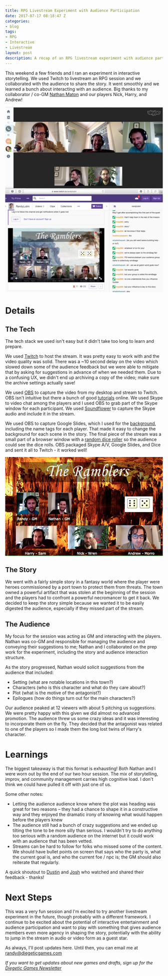 ```yaml
---
title: RPG Livestream Experiment with Audience Participation
date: 2017-07-17 08:18:47 Z
categories:
- blog
tags:
- RPG
- Interactive
- Livestream
layout: post
description: A recap of an RPG livestream experiment with audience participation
---
```

This weekend a few friends and I ran an experiment in interactive storytelling. We used Twitch to livestream an RPG session and we collaborated with the audience to share the story. It went smoothly and we learned a bunch about interacting with an audience. Big thanks to my collaborator / co-GM [Nathan Maton](https://nathanmaton.wordpress.com/) and our players Nick, Harry, and Andrew!

![screenshot of the skype and twitch windows we used for the rpg livestream](/img/blog/rpg-stream-twitch-skype.jpg)

# Details

## The Tech

The tech stack we used isn't easy but it didn't take too long to learn and prepare.

We used [Twitch](twitch.tv) to host the stream. It was pretty easy to work with and the video quality was solid. There was a ~10 second delay on the video which slowed down some of the audience feedback but we were able to mitigate that by asking for suggestions in advance of when we needed them. Due to a confusing UX, we didn't end up archiving a copy of the video; make sure the archive settings actually save!

We used [OBS](https://obsproject.com/) to capture the video from my desktop and stream to Twitch. OBS isn't intuitive but there a bunch of good [tutorials](http://fixingyourvideo.com/how-to-bring-skype-guest-onto-livestream-using-obs-studio-on-mac) online. We used Skype to video chat among the players and I used OBS to grab part of the Skype window for each participant. We used [Soundflower](https://github.com/mattingalls/Soundflower/releases/tag/2.0b2) to capture the Skype audio and include it in the stream.

We used OBS to capture Google Slides, which I used for the [background](https://docs.google.com/presentation/d/1IlXZ6qQNmKMetF7pgxjQpOyTFeAUZ1QBP7kSPF72Xyk/edit?usp=sharing), including the name tags for each player. That made it easy to change the background for each scene in the story. The final piece of the stream was a small part of a browser window with a [random dice roller](https://www.random.org/dice/) so the audience could see the dice rolls. OBS packaged Skype A/V, Google Slides, and Dice and sent it all to Twitch - it worked well!

![Screenshot from the livestream](/img/blog/the-ramblers-rpg-livestream-screenshot.jpg)

## The Story

We went with a fairly simple story in a fantasy world where the player were heroes commissioned by a port town to protect them from threats. The town owned a powerful artifact that was stolen at the beginning of the session and the players had to confront a powerful necromancer to get it back. We decided to keep the story simple because we wanted it to be easily digested the audience, especially if they missed part of the stream.

## The Audience

My focus for the session was acting as GM and interacting with the players. Nathan was co-GM and responsible for managing the audience and conveying their suggestions to me; Nathan and I collaborated on the prep work for the experiment, including the story and audience interaction structure.

As the story progressed, Nathan would solicit suggestions from the audience that included:

- Setting (what are notable locations in this town?)
- Characters (who is this character and what do they care about?)
- Plot (what is the motive of the antagonist?)
- Epilogues (how do things turn out for the main characters?)

Our audience peaked at 12 viewers with about 5 pitching us suggestions. We were pretty happy with this given we did almost no advanced promotion. The audience threw us some crazy ideas and it was interesting to incorporate them on the fly. They decided that the antagonist was related to one of the players so I made them the long lost twins of Harry's character.

# Learnings

The biggest takeaway is that this format is exhausting! Both Nathan and I were worn out by the end of our two hour session. The mix of storytelling, improv, and community management carries high cognitive load. I don't think we could have pulled it off with just one of us.

Some other notes:

- Letting the audience audience know where the plot was heading was great for two reasons – they had a chance to shape it in a constructive way and they enjoyed the dramatic irony of knowing what would happen before the players knew
- The audience still had a bunch of crazy suggestions and we ended up tilting the tone to be more silly than serious. I wouldn't try to do anything too serious with a random audience on the internet but it could work with an audience that has been vetted.
- Streams can be hard to follow for folks who missed some of the content. We should have bullet points on screen that says who the party is, what the current goal is, and who the current foe / npc is; the GM should also reiterate that regularly.

A quick shoutout to [Dustin](https://twitter.com/dustinfreeman) and [Josh](https://twitter.com/whatisthejosh) who watched and shared their feedback - thanks!

# Next Steps

This was a very fun session and I'm excited to try another livestream experiment in the future, though probably with a different framework. I continue to be excited about the potential of interactive entertainment and audience participation and want to play with something that gives audience members even more agency in shaping the story, potentially with the ability to jump in the stream in audio or video form as a guest star.

As always, I'll post updates here. Until then, you can email me at [randy@diegeticgames.com](mailto:randy@diegeticgames.com)

_If you want to get updates about new games and drafts, sign up for the [Diegetic Games Newsletter](http://eepurl.com/cvSa2f)_
